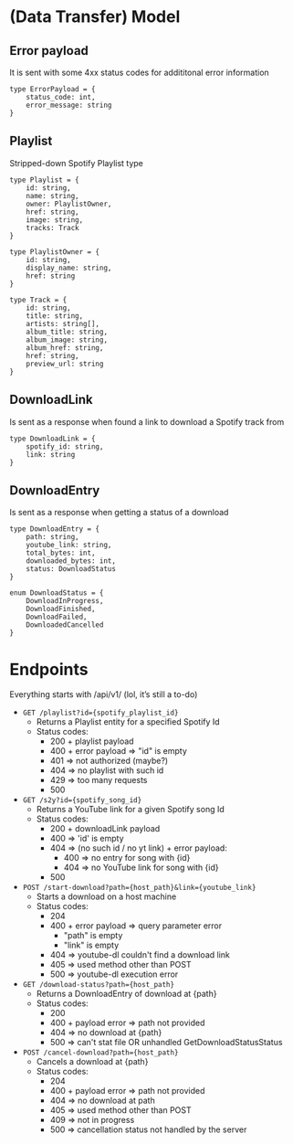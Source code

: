 # (Data Transfer) Model
## Error payload
It is sent with some 4xx status codes for addititonal error information
```
type ErrorPayload = {
	status_code: int,
	error_message: string
}
```
## Playlist
Stripped-down Spotify Playlist type
```
type Playlist = {
	id: string,
	name: string,
	owner: PlaylistOwner,
	href: string,
	image: string,
	tracks: Track	
}

type PlaylistOwner = {
	id: string,
	display_name: string,
	href: string
}

type Track = {
	id: string,
	title: string,
	artists: string[],
	album_title: string,
	album_image: string,
	album_href: string,
	href: string,
	preview_url: string
}
```
## DownloadLink
Is sent as a response when found a link to download a Spotify track from
```
type DownloadLink = {
	spotify_id: string,
	link: string
}
```
## DownloadEntry
Is sent as a response when getting a status of a download
```
type DownloadEntry = {
	path: string,
	youtube_link: string,
	total_bytes: int,
	downloaded_bytes: int,
	status: DownloadStatus
}

enum DownloadStatus = {
	DownloadInProgress,
	DownloadFinished,
	DownloadFailed,
	DownloadedCancelled
}
```
# Endpoints
Everything starts with /api/v1/ (lol, it’s still a to-do)
- `GET /playlist?id={spotify_playlist_id}`
	- Returns a Playlist entity for a specified Spotify Id
	- Status codes:
		- 200 + playlist payload
		- 400 + error payload => "id" is empty
		- 401 => not authorized (maybe?)
		- 404 => no playlist with such id
		- 429 => too many requests
		- 500
- `GET /s2y?id={spotify_song_id}`
	- Returns a YouTube link for a given Spotify song Id
	- Status codes:
		- 200 + downloadLink payload
		- 400 => 'id' is empty
		- 404 => (no such id / no yt link) + error payload:
			- 400 => no entry for song with {id}
			- 404 => no YouTube link for song with {id}
		- 500
- `POST /start-download?path={host_path}&link={youtube_link}`
	- Starts a download on a host machine
	- Status codes:
		- 204
		- 400 + error payload => query parameter error
			- "path" is empty
			- "link" is empty
		- 404 => youtube-dl couldn't find a download link
		- 405 => used method other than POST
		- 500 => youtube-dl execution error
- `GET /download-status?path={host_path}`
	- Returns a DownloadEntry of download at {path}
	- Status codes:
		- 200
		- 400 + payload error => path not provided
		- 404 => no download at {path}
		- 500 => can't stat file OR unhandled GetDownloadStatusStatus
- `POST /cancel-download?path={host_path}`
	- Cancels a download at {path}
	- Status codes:
		- 204
		- 400 + payload error => path not provided
		- 404 => no download at path
		- 405 => used method other than POST
		- 409 => not in progress
		- 500 => cancellation status not handled by the server